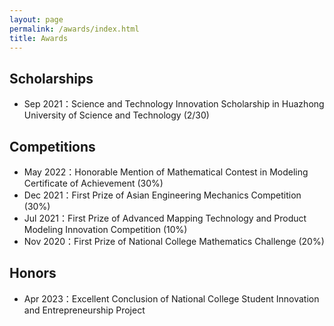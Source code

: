 ```yaml
---
layout: page
permalink: /awards/index.html
title: Awards
---
```


## Scholarships
- Sep 2021：Science and Technology Innovation Scholarship in Huazhong University of Science and Technology (2/30)

## Competitions
- May 2022：Honorable Mention of Mathematical Contest in Modeling Certificate of Achievement (30%)
- Dec 2021：First Prize of Asian Engineering Mechanics Competition (30%)
- Jul 2021：First Prize of Advanced Mapping Technology and Product Modeling Innovation Competition (10%)
- Nov 2020：First Prize of National College Mathematics Challenge (20%)

## Honors
- Apr 2023：Excellent Conclusion of National College Student Innovation and Entrepreneurship Project

